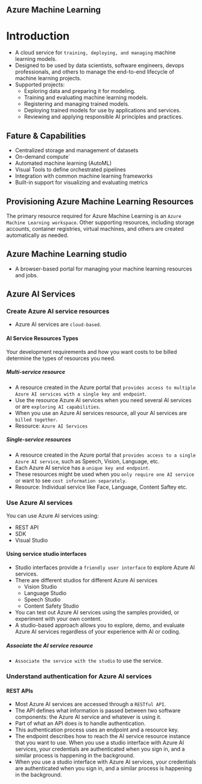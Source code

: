 Azure Machine Learning
---

# Introduction

- A cloud service for `training, deploying, and managing` machine learning models.
- Designed to be used by data scientists, software engineers, devops professionals, and others to manage the end-to-end lifecycle of machine learning projects.
- Supported projects:
    - Exploring data and preparing it for modeling.
    - Training and evaluating machine learning models.
    - Registering and managing trained models.
    - Deploying trained models for use by applications and services.
    - Reviewing and applying responsible AI principles and practices.

## Fature & Capabilities

- Centralized storage and management of datasets
- On-demand compute`
- Automated machine learning (AutoML)
- Visual Tools to define orchestrated pipelines
- Integration with common machine learning frameworks
- Built-in support for visualizing and evaluating metrics

## Provisioning Azure Machine Learning Resources

The primary resource required for Azure Machine Learning is an `Azure Machine Learning workspace`. Other supporting resources, including storage accounts, container registries, virtual machines, and others are created automatically as needed.

## Azure Machine Learning studio

- A browser-based portal for managing your machine learning resources and jobs.

## Azure AI Services

### Create Azure AI service resources

- Azure AI services are `cloud-based`.

#### AI Service Resources Types

Your development requirements and how you want costs to be billed determine the types of resources you need.

##### Multi-service resource

- A resource created in the Azure portal that `provides access to multiple Azure AI services with a single key and endpoint`.
- Use the resource Azure AI services when you need several AI services or are `exploring AI capabilities`.
- When you use an Azure AI services resource, all your AI services are `billed together`.
- Resource: `Azure AI Services`

##### Single-service resources

- A resource created in the Azure portal that `provides access to a single Azure AI service`, such as Speech, Vision, Language, etc.
- Each Azure AI service has a `unique key and endpoint`.
- These resources might be used when you `only require one AI service` or want to see `cost information separately`.
- Resource: Individual service like Face, Language, Content Saftey etc.

### Use Azure AI services

You can use Azure AI services using:
- REST API
- SDK
- Visual Studio 

#### Using service studio interfaces

- Studio interfaces provide a `friendly user interface` to explore Azure AI services.
- There are different studios for different Azure AI services
    - Vision Studio
    - Language Studio
    - Speech Studio
    - Content Safety Studio
- You can test out Azure AI services using the samples provided, or experiment with your own content.
- A studio-based approach allows you to explore, demo, and evaluate Azure AI services regardless of your experience with AI or coding.

##### Associate the AI service resource

- `Associate the service with the studio` to use the service.

### Understand authentication for Azure AI services

#### REST APIs

- Most Azure AI services are accessed through a `RESTful API`.
- The API defines what information is passed between two software components: the Azure AI service and whatever is using it.
- Part of what an API does is to handle authentication.
- This authentication process uses an endpoint and a resource key.
- The endpoint describes how to reach the AI service resource instance that you want to use.
When you use a studio interface with Azure AI services, your credentials are authenticated when you sign in, and a similar process is happening in the background.
- When you use a studio interface with Azure AI services, your credentials are authenticated when you sign in, and a similar process is happening in the background.


